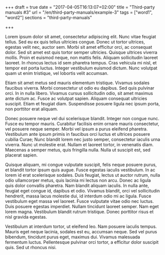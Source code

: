 +++
draft = true
date = "2017-04-05T16:13:07+02:00"
title = "Third-party manuals #3"
url = "/en/third-party-manuals/example-3"
tags = ["word1", "word2"]
sections = "third-party-manuals"

+++

Lorem ipsum dolor sit amet, consectetur adipiscing elit. Nunc vitae feugiat tellus. Sed eu ex quis tellus ultricies congue. Donec ut tortor ultrices, egestas velit nec, auctor sem. Morbi sit amet efficitur orci, ac consequat dolor. Sed sit amet est quis tortor semper ultricies. Quisque ultrices viverra mollis. Proin et euismod neque, non mattis felis. Aliquam sollicitudin laoreet laoreet. In rhoncus lectus id sem pharetra tempus. Cras vehicula mi nisl, et tempor est porta luctus. Integer vestibulum euismod dictum. Nunc volutpat quam ut enim tristique, vel lobortis velit accumsan.

Etiam sit amet metus sed mauris elementum tristique. Vivamus sodales faucibus viverra. Morbi consectetur ut odio eu dapibus. Sed quis pulvinar orci. In in nulla libero. Vivamus cursus sollicitudin odio, sit amet maximus ante dictum ac. Fusce ac volutpat sapien. Aliquam consequat ultricies suscipit. Etiam et feugiat diam. Suspendisse posuere ligula nec ipsum porta, non porttitor erat aliquam.

Donec posuere neque vel dui scelerisque blandit. Integer non congue nunc. Fusce eu tempor mauris. Curabitur facilisis enim ornare mauris consectetur, vel posuere neque semper. Morbi vel ipsum a purus eleifend pharetra. Vestibulum ante ipsum primis in faucibus orci luctus et ultrices posuere cubilia Curae; Nunc blandit lorem nec justo semper, consectetur iaculis urna viverra. Nunc ut molestie erat. Nullam et laoreet tortor, in venenatis diam. Maecenas a semper metus, quis fringilla nulla. Nulla ut suscipit est, sed placerat sapien.

Quisque aliquam, mi congue vulputate suscipit, felis neque posuere purus, et blandit tortor ipsum quis augue. Fusce egestas iaculis vestibulum. In ac lorem id erat scelerisque sodales. Duis feugiat, lectus ut auctor rutrum, nulla odio ullamcorper metus, quis lacinia mi lectus non arcu. Donec ac ligula quis dolor convallis pharetra. Nam blandit aliquam iaculis. In nulla ante, feugiat eget congue id, dapibus et odio. Vivamus blandit, orci vel sollicitudin hendrerit, massa lacus molestie dui, id interdum odio mi ac ligula. Fusce vestibulum eget massa vel laoreet. Fusce vulputate vitae odio nec luctus. Duis posuere egestas imperdiet. Nullam tincidunt laoreet semper. Nam eget lorem magna. Vestibulum blandit rutrum tristique. Donec porttitor risus et nisl gravida egestas.

Vestibulum at interdum tortor, ut eleifend leo. Nam posuere iaculis tempus. Mauris eget neque lacinia, sodales est eu, accumsan neque. Sed vel purus bibendum, tincidunt purus eget, maximus dui. Vivamus malesuada fermentum luctus. Pellentesque pulvinar orci tortor, a efficitur dolor suscipit quis. Sed ut rhoncus nisi.
